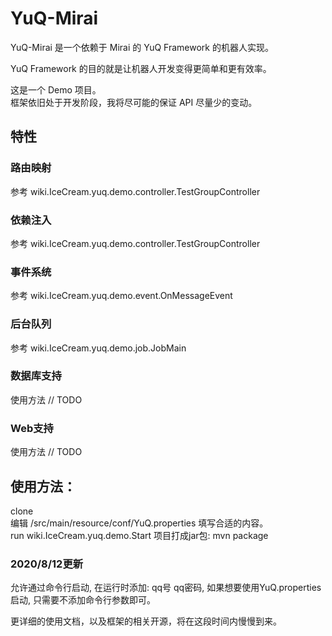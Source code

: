 # YuQ-Mirai

YuQ-Mirai 是一个依赖于 Mirai 的 YuQ Framework 的机器人实现。

YuQ Framework 的目的就是让机器人开发变得更简单和更有效率。

这是一个 Demo 项目。  
框架依旧处于开发阶段，我将尽可能的保证 API 尽量少的变动。

## 特性

### 路由映射
参考 wiki.IceCream.yuq.demo.controller.TestGroupController
### 依赖注入
参考 wiki.IceCream.yuq.demo.controller.TestGroupController
### 事件系统
参考 wiki.IceCream.yuq.demo.event.OnMessageEvent
### 后台队列
参考 wiki.IceCream.yuq.demo.job.JobMain
### 数据库支持
使用方法 // TODO
### Web支持
使用方法 // TODO
## 使用方法：
clone  
编辑 /src/main/resource/conf/YuQ.properties 填写合适的内容。  
run wiki.IceCream.yuq.demo.Start
项目打成jar包: mvn package  

### 2020/8/12更新
允许通过命令行启动, 在运行时添加: qq号 qq密码, 如果想要使用YuQ.properties启动,
只需要不添加命令行参数即可。

更详细的使用文档，以及框架的相关开源，将在这段时间内慢慢到来。